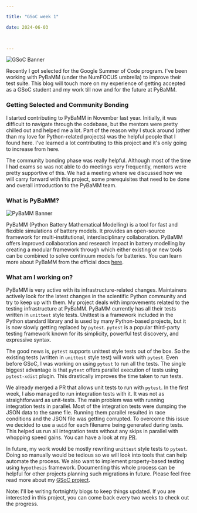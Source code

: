 ```yaml
---

title: "GSoC week 1"

date: 2024-06-03

  

---
```


![GSoC Banner](/GSoC_Banner.png)


  

Recently I got selected for the Google Summer of Code program. I've been working with PyBaMM (under the NumFOCUS umbrella) to improve their test suite. This blog will touch more on my experience of getting accepted as a GSoC student and my work till now and for the future at PyBaMM.

### Getting Selected and Community Bonding

I started contributing to PyBaMM in November last year.  Initially, it was difficult to navigate through the codebase, but the mentors were pretty chilled out and helped me a lot. Part of the reason why I stuck around (other than my love for Python-related projects) was the helpful people that I found here. I've learned a lot contributing to this project and it's only going to increase from here.

The community bonding phase was really helpful. Although most of the time I had exams so was not able to do meetings very frequently, mentors were pretty supportive of this. We had a meeting where we discussed how we will carry forward with this project, some prerequisites that need to be done and overall introduction to the PyBaMM team.

### What is PyBaMM?


![PyBaMM Banner](/Pybamm_banner.png)



PyBaMM (Python Battery Mathematical Modelling) is a tool for fast and flexible simulations of battery models. It provides an open-source framework for multi-institutional, interdisciplinary collaboration. PyBaMM offers improved collaboration and research impact in battery modelling by creating a modular framework through which either existing or new tools can be combined to solve continuum models for batteries. You can learn more about PyBaMM from the official docs [here](https://pybamm.org/).


### What am I working on?


PyBaMM is very active with its infrastructure-related changes. Maintainers actively look for the latest changes in the scientific Python community and try to keep up with them. My project deals with improvements related to the testing infrastructure at PyBaMM. PyBaMM currently has all their tests written in `unittest` style tests. Unittest is a framework included in the Python standard library and is used by many Python-based projects, but it is now slowly getting replaced by `pytest`. `pytest` is a popular third-party testing framework known for its simplicity, powerful test discovery, and expressive syntax.

The good news is, `pytest` supports unittest style tests out of the box. So the existing tests (written in `unittest` style test) will work with `pytest`. Even before GSoC, I was working on using `pytest` to run all the tests. The single biggest advantage is that `pytest` offers parallel execution of tests using `pytest-xdist` plugin. This drastically improves the time taken to run tests. 

We already merged a PR that allows unit tests to run with `pytest`. In the first week, I also managed to run integration tests with it. It was not as straightforward as unit-tests. The main problem was with running integration tests in parallel. Most of the integration tests were dumping the JSON data to the same file. Running them parallel resulted in race conditions and the JSON file was getting corrupted. To overcome this issue we decided to use a `uuid` for each filename being generated during tests. This helped us run all integration tests without any skips in parallel with whopping speed gains. You can have a look at my [PR](https://github.com/pybamm-team/PyBaMM/pull/4125). 

In future, my work would be mostly rewriting `unittest` style tests to `pytest`. Doing so manually would be tedious so we will look into tools that can help automate the process. We also want to implement property-based testing using `hypothesis` framework. Documenting this whole process can be helpful for other projects planning such migrations in future. Please feel free read more about my [GSoC project](https://summerofcode.withgoogle.com/programs/2024/projects/gnFfAnqb).


Note: I'll be writing fortnightly blogs to keep things updated. If you are interested in this project, you can come back every two weeks to check out the progress. 